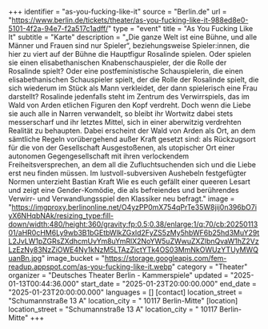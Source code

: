 +++
identifier = "as-you-fucking-like-it"
source = "Berlin.de"
url = "https://www.berlin.de/tickets/theater/as-you-fucking-like-it-988ed8e0-5101-4f2a-94e7-f2a517c1adff/"
type = "event"
title = "As You Fucking Like It"
subtitle = "Karte"
description = "„Die ganze Welt ist eine Bühne, und alle Männer und Frauen sind nur Spieler“, beziehungsweise Spieler:innen, die hier zu viert auf der Bühne die Hauptfigur Rosalinde spielen. Oder spielen sie einen elisabethanischen Knabenschauspieler, der die Rolle der Rosalinde spielt? Oder eine postfeministische Schauspielerin, die einen elisabethanischen Schauspieler spielt, der die Rolle der Rosalinde spielt, die sich wiederum im Stück als Mann verkleidet, der dann spielerisch eine Frau darstellt? Rosalinde jedenfalls steht im Zentrum des Verwirrspiels, das im Wald von Arden etlichen Figuren den Kopf verdreht. Doch wenn die Liebe sie auch alle in Narren verwandelt, so bleibt ihr Wortwitz dabei stets messerscharf und ihr letztes Mittel, sich in einer aberwitzig verdrehten Realität zu behaupten. Dabei erscheint der Wald von Arden als Ort, an dem sämtliche Regeln vorübergehend außer Kraft gesetzt sind: als Rückzugsort für die von der Gesellschaft Ausgestoßenen, als utopischer Ort einer autonomen Gegengesellschaft mit ihren verlockendem Freiheitsversprechen, an dem all die Zufluchtsuchenden sich und die Liebe erst neu finden müssen. Im lustvoll-subversiven Aushebeln festgefügter Normen unterzieht Bastian Kraft Wie es euch gefällt einer queeren Lesart und zeigt eine Gender-Komödie, die als befreiendes und berührendes Verwirr- und Verwandlungsspiel den Klassiker neu befragt."
image = "https://imgproxy.berlinonline.net/O4yzPP0mX754qPrTe35W8jij0n396bO7iyX6NHqbNAk/resizing_type:fill-down/width:480/height:360/gravity:fp:0.5:0.38/enlarge:1/q:70/cb:2025011301/aHR0cHM6Ly9wb3B1bGEtbWlkZGxld2FyZS5zMy5hbWF6b25hd3MuY29tL2JvLW1pZGRsZXdhcmUvYm8uYmRlX2NoYW5uZWwuZXZlbnQvaW1hZ2VzLzEzNy83NzZiOWE4Ny1kNzM5LTAzZjctYTk4OS03MmNkOWUzYTUyMWQuanBn.jpg"
image_bucket = "https://storage.googleapis.com/fem-readup.appspot.com/as-you-fucking-like-it.webp"
category = "Theater"
organizer = "Deutsches Theater Berlin - Kammerspiele"
updated = "2025-01-13T00:44:36.000"
start_date = "2025-01-23T20:00:00.000"
end_date = "2025-01-23T20:00:00.000"
languages = []
[contact]
location_street = "Schumannstraße 13 A"
location_city = " 10117 Berlin-Mitte"
[location]
location_street = "Schumannstraße 13 A"
location_city = " 10117 Berlin-Mitte"
+++
